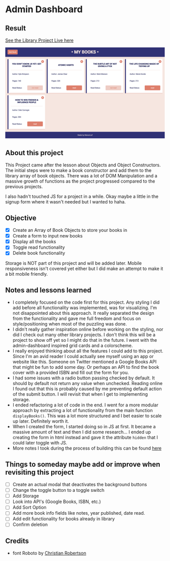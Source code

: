 # Admin Dashboard

## Result
[See the Library Project Live here](https://manonlef.github.io/Library-Project/)

![project preview](./notes%20and%20resources/Library%20Preview.png)

## About this project
This Project came after the lesson about Objects and Object Constructors. The initial steps were to make a book constructor and add them to the library array of book objects. There was a lot of DOM Manipulation and a massive growth of functions as the project progressed compared to the previous projects. 

I also hadn't touched JS for a project in a while. Okay maybe a little in the signup form where it wasn't needed but I wanted to haha. 

## Objective
- [x] Create an Array of Book Objects to store your books in
- [x] Create a form to input new books
- [x] Display all the books
- [x] Toggle read functionality
- [x] Delete book functionality

Storage is NOT part of this project and will be added later.
Mobile responsiveness isn't covered yet either but I did make an attempt to make it a bit mobile friendly.

## Notes and lessons learned
- I completely focused on the code first for this project. Any styling I did add before all functionality was implemented, was for visualizing. I'm not disappointed about this approach. It really separated the design from the functionality and gave me full freedom and focus on style/positioning when most of the puzzling was done.
- I didn't really gather inspiration online before working on the styling, nor did I check out many other library projects. I don't think this will be a project to show off yet so I might do that in the future. I went with the admin-dashboard inspired grid cards and a colorscheme.
- I really enjoyed thinking about all the features I could add to this project. Since I'm an avid reader I could actually see myself using an app or website like this. Someone on Twitter mentioned a Google Books API that might be fun to add some day. Or perhaps an API to find the book cover with a provided ISBN and fill out the form for you. 
- I had some issues with a radio button passing checked by default. It should by default not return any value when unchecked. Reading online I found out that this is probably caused by me preventing default action of the submit button. I will revisit that when I get to implementing storage.
- I ended refactoring a lot of code in the end. I went for a more modular approach by extracting a lot of functionality from the main function `displayBooks()`. This was a lot more structured and I bet easier to scale up later. Definitely worth it. 
- When I created the form, I started doing so in JS at first. It became a massive amount of text and then I did some research... I ended up creating the form in html instead and gave it the attribute `hidden` that I could later toggle with JS. 
- More notes I took during the process of building this can be found [here](./notes%20and%20resources/notes.MD)

## Things to someday maybe add or improve when revisiting this project
- [ ] Create an actual modal that deactivates the background buttons
- [ ] Change the toggle button to a toggle switch
- [ ] Add Storage
- [ ] Look into API's (Google Books, ISBN, etc.)
- [ ] Add Sort Option
- [ ] Add more book info fields like notes, year published, date read.
- [ ] Add edit functionality for books already in library
- [ ] Confirm deletion

## Credits
- font Roboto by [Christian Robertson](https://fonts.google.com/?query=Christian%20Robertson)
